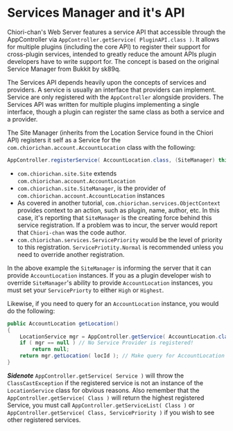 # Services Manager and it's API

Chiori-chan's Web Server features a service API that accessible through the AppController via `AppController.getService( PluginAPI.class )`. It allows for multiple plugins (including the core API) to register their support for cross-plugin services, intended to greatly reduce the amount APIs plugin developers have to write support for. The concept is based on the original Service Manager from Bukkit by sk89q.

The Services API depends heavily upon the concepts of services and providers. A service is usually an interface that providers can implement. Service are only registered with the `AppController` alongside providers. The Services API was written for multiple plugins implementing a single interface, though a plugin can register the same class as both a service and a provider.

The Site Manager (inherits from the Location Service found in the Chiori API) registers it self as a Service for the `com.chiorichan.account.AccountLocation` class with the following:
```Java
AppController.registerService( AccountLocation.class, (SiteManager) this, new ObjectContext( this ), ServicePriority.Normal );
```

* `com.chiorichan.site.Site` extends `com.chiorichan.account.AccountLocation`
* `com.chiorichan.site.SiteManager`, is the provider of `com.chiorichan.account.AccountLocation` instances
* As covered in another tutorial, `com.chiorichan.services.ObjectContext` provides context to an action, such as plugin, name, author, etc. In this case, it's reporting that `SiteManager` is the creating force behind this service registration. If a problem was to incur, the server would report that `Chiori-chan` was the code author.
* `com.chiorichan.services.ServicePriority` would be the level of priority to this registration. `ServicePriotity.Normal` is recommended unless you need to override another registration.

In the above example the `SiteManager` is informing the server that it can provide `AccountLocation` instances. If you as a plugin developer wish to override `SiteManager`'s ability to provide `AccountLocation` instances, you must set your `ServicePriorty` to either `High` or `Highest`.

Likewise, if you need to query for an `AccountLocation` instance, you would do the following:
```Java
public AccountLocation getLocation()
{
	LocationService mgr = AppController.getService( AccountLocation.class ); // Query for Service Provider
	if ( mgr == null ) // No Service Provider is registered!
		return null;
	return mgr.getLocation( locId ); // Make query for AccountLocation from the LocationService API
}
```

***Sidenote*** `AppController.getService( Service )` will throw the `ClassCastException` if the registered service is not an instance of the `LocationService` class for obvious reasons. Also remember that the `AppController.getService( Class )` will return the highest registered Service, you must call `AppController.getServiceList( Class )` or `AppController.getService( Class, ServicePriority )` if you wish to see other registered services.



